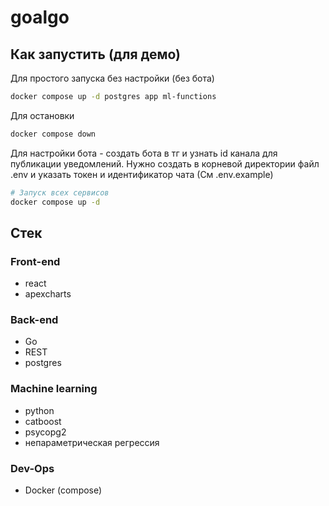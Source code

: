 # goalgo

## Как запустить (для демо)

Для простого запуска без настройки (без бота)

```bash
docker compose up -d postgres app ml-functions
```

Для остановки

```bash
docker compose down
```

Для настройки бота - создать бота в тг и узнать id канала для публикации уведомлений.
Нужно создать в корневой директории файл .env и указать токен и идентификатор чата (См .env.example)

```bash
# Запуск всех сервисов
docker compose up -d
```

## Стек

### Front-end

- react
- apexcharts

### Back-end

- Go
- REST
- postgres

### Machine learning

- python
- catboost
- psycopg2
- непараметрическая регрессия

### Dev-Ops

- Docker (compose)
